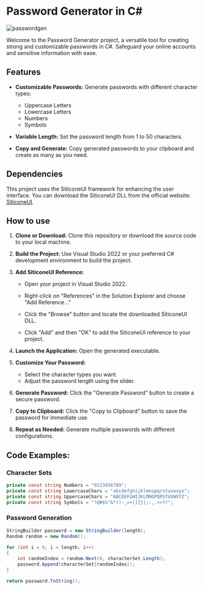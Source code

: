 # Password Generator in C#

![passwordgen](https://github.com/joelb-services/Password-Generator/assets/144958989/4726b241-9261-4c2e-ab64-24cc9fac7704)

Welcome to the Password Generator project, a versatile tool for creating strong and customizable passwords in C#. Safeguard your online accounts and sensitive information with ease.

## Features
- **Customizable Passwords:** Generate passwords with different character types:
  - Uppercase Letters
  - Lowercase Letters
  - Numbers
  - Symbols
    
- **Variable Length:** Set the password length from 1 to 50 characters.

- **Copy and Generate:** Copy generated passwords to your clipboard and create as many as you need.

## Dependencies
This project uses the SiticoneUI framework for enhancing the user interface. You can download the SiticoneUI DLL from the official website: [SiticoneUI](https://siticoneframework.com/).

## How to use

1. **Clone or Download:** Clone this repository or download the source code to your local machine.

2. **Build the Project:** Use Visual Studio 2022 or your preferred C# development environment to build the project.

3. **Add SiticoneUI Reference:**

   - Open your project in Visual Studio 2022.

   - Right-click on "References" in the Solution Explorer and choose "Add Reference..."

   - Click the "Browse" button and locate the downloaded SiticoneUI DLL.

   - Click "Add" and then "OK" to add the SiticoneUI reference to your project.

4. **Launch the Application:** Open the generated executable.

5. **Customize Your Password:**
   - Select the character types you want.
   - Adjust the password length using the slider.

6. **Generate Password:** Click the "Generate Password" button to create a secure password.

7. **Copy to Clipboard:** Click the "Copy to Clipboard" button to save the password for immediate use.

8. **Repeat as Needed:** Generate multiple passwords with different configurations.

## Code Examples:

### Character Sets
```csharp
private const string Numbers = "0123456789";
private const string LowercaseChars = "abcdefghijklmnopqrstuvwxyz";
private const string UppercaseChars = "ABCDEFGHIJKLMNOPQRSTUVWXYZ";
private const string Symbols = "!@#$%^&*()-_=+[]{}|;:,.<>?/";
```

### Password Generation
```csharp
StringBuilder password = new StringBuilder(length);
Random random = new Random();

for (int i = 0; i < length; i++)
{
    int randomIndex = random.Next(0, characterSet.Length);
    password.Append(characterSet[randomIndex]);
}

return password.ToString();
```

